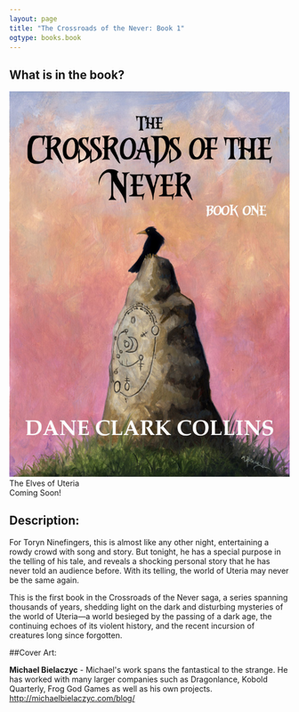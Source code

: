 ```yaml
---
layout: page
title: "The Crossroads of the Never: Book 1"
ogtype: books.book
---
```

## What is in the book?

<div class="left cover book"><img src="/media/covers/crossroads-of-the-never-book-1.jpg" alt="Crossroads of the Never: Book 1"><br />The Elves of Uteria<br><span class="small-text">Coming Soon!</span></div>

## Description:

For Toryn Ninefingers, this is almost like any other night, entertaining a rowdy crowd with song and story. But tonight, he has a special purpose in the telling of his tale, and reveals a shocking personal story that he has never told an audience before. With its telling, the world of Uteria may never be the same again.

This is the first book in the Crossroads of the Never saga, a series spanning thousands of years, shedding light on the dark and disturbing mysteries of the world of Uteria—a world besieged by the passing of a dark age, the continuing echoes of its violent history, and the recent incursion of creatures long since forgotten.

##Cover Art:

**Michael Bielaczyc** - Michael's work spans the fantastical to the strange. He has worked with many larger companies such as Dragonlance, Kobold Quarterly, Frog God Games as well as his own projects. http://michaelbielaczyc.com/blog/
